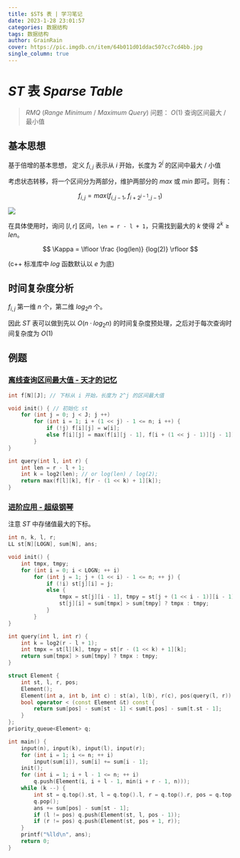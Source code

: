 ```yaml
---
title: $ST$ 表 | 学习笔记
date: 2023-1-28 23:01:57
categories: 数据结构
tags: 数据结构
author: GrainRain
cover: https://pic.imgdb.cn/item/64b011d01ddac507cc7cd4bb.jpg
single_column: true
---
```



# $ST$ 表 $Sparse\ Table$

> $RMQ$ ($Range\ Minimum\ /\ Maximum\ Query$) 问题：
> $O(1)$ 查询区间最大 / 最小值

## 基本思想

基于倍增的基本思想， 定义 $f_{i, j}$ 表示从 $i$ 开始，长度为 $2^j$ 的区间中最大 / 小值

考虑状态转移，将一个区间分为两部分，维护两部分的 $max$ 或 $min$ 即可。则有：

$$ f_{i, j} = max(f_{i, j - 1},\ f_{i + 2^{j - 1}, j - 1}) $$

![](https://pic.imgdb.cn/item/63d4c5c6face21e9efa1b86b.jpg)

在具体使用时，询问 $[l, r]$ 区间，`len = r - l + 1`，只需找到最大的 $k$ 使得 $2^k \geqslant len$。

$$ \Kappa = \lfloor \frac {log(len)} {log(2)} \rfloor $$

(c++ 标准库中 $log$ 函数默认以 $e$ 为底)

## 时间复杂度分析

$f_{i, j}$ 第一维 $n$ 个，第二维 $log_2n$ 个。

因此 $ST$ 表可以做到先以 $O(n \cdot log_2n)$ 的时间复杂度预处理，之后对于每次查询时间复杂度为 $O(1)$

## 例题

### [离线查询区间最大值 - 天才的记忆](https://www.acwing.com/problem/content/1275/) 

```cpp
int f[N][J]; // 下标从 i 开始，长度为 2^j 的区间最大值

void init() { // 初始化 st 
	for (int j = 0; j < J; j ++)
		for (int i = 1; i + (1 << j) - 1 <= n; i ++) {
			if (!j) f[i][j] = w[i];
			else f[i][j] = max(f[i][j - 1], f[i + (1 << j - 1)][j - 1]);
		}
}

int query(int l, int r) {
	int len = r - l + 1;
	int k = log2(len); // or log(len) / log(2);
	return max(f[l][k], f[r - (1 << k) + 1][k]);
}
```

### [进阶应用 - 超级钢琴](https://www.luogu.com.cn/problem/P2048)

注意 $ST$ 中存储值最大的下标。

```cpp
int n, k, l, r;
LL st[N][LOGN], sum[N], ans;

void init() {
	int tmpx, tmpy;
	for (int i = 0; i < LOGN; ++ i)
		for (int j = 1; j + (1 << i) - 1 <= n; ++ j) {
			if (!i) st[j][i] = j;
			else {
				tmpx = st[j][i - 1], tmpy = st[j + (1 << i - 1)][i - 1];
				st[j][i] = sum[tmpx] > sum[tmpy] ? tmpx : tmpy;
			}
		}
}

int query(int l, int r) {
	int k = log2(r - l + 1);
	int tmpx = st[l][k], tmpy = st[r - (1 << k) + 1][k];
	return sum[tmpx] > sum[tmpy] ? tmpx : tmpy;
}

struct Element {
	int st, l, r, pos;
	Element();
	Element(int a, int b, int c) : st(a), l(b), r(c), pos(query(l, r)) {}
	bool operator < (const Element &t) const {
		return sum[pos] - sum[st - 1] < sum[t.pos] - sum[t.st - 1];
	}
};
priority_queue<Element> q;

int main() {
	input(n), input(k), input(l), input(r);
	for (int i = 1; i <= n; ++ i) 
		input(sum[i]), sum[i] += sum[i - 1];
	init();
	for (int i = 1; i + l - 1 <= n; ++ i) 
		q.push(Element(i, i + l - 1, min(i + r - 1, n)));	
	while (k --) {
		int st = q.top().st, l = q.top().l, r = q.top().r, pos = q.top().pos;
		q.pop();
		ans += sum[pos] - sum[st - 1];
		if (l != pos) q.push(Element(st, l, pos - 1));
		if (r != pos) q.push(Element(st, pos + 1, r));
	}
	printf("%lld\n", ans);
	return 0;
}
```